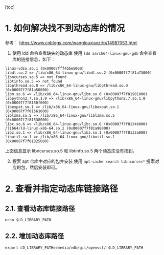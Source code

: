 [toc]

# 1. 如何解决找不到动态库的情况
参考：
https://www.cnblogs.com/wanglouxiaozi/p/14987053.html

1. 使用 ldd 命令查看缺失的动态库
使用 `ldd aarch64-linux-gnu-gdb` 命令查看库的链接信息，如下：

```
linux-vdso.so.1 (0x00007fff4bbe5000)
libdl.so.2 => /lib/x86_64-linux-gnu/libdl.so.2 (0x00007f7f81a73000)
libncurses.so.5 => not found
libtinfo.so.5 => not found
libpthread.so.0 => /lib/x86_64-linux-gnu/libpthread.so.0 (0x00007f7f81a50000)
libm.so.6 => /lib/x86_64-linux-gnu/libm.so.6 (0x00007f7f81901000)
libpython2.7.so.1.0 => /lib/x86_64-linux-gnu/libpython2.7.so.1.0 (0x00007f7f8158f000)
libexpat.so.1 => /lib/x86_64-linux-gnu/libexpat.so.1 (0x00007f7f81561000)
liblzma.so.5 => /lib/x86_64-linux-gnu/liblzma.so.5 (0x00007f7f81538000)
libc.so.6 => /lib/x86_64-linux-gnu/libc.so.6 (0x00007f7f81346000)
/lib64/ld-linux-x86-64.so.2 (0x00007f7f81a98000)
libz.so.1 => /lib/x86_64-linux-gnu/libz.so.1 (0x00007f7f8132a000)
libutil.so.1 => /lib/x86_64-linux-gnu/libutil.so.1 (0x00007f7f81325000)
```

上面信息显示 libncurses.so.5 和 libtinfo.so.5 两个动态库没有找到。

2. 搜索 apt 仓库中对应的包并安装
使用 `apt-cache search libncurses*` 搜索对应的包，然后安装即可。

# 2. 查看并指定动态库链接路径
## 2.1. 查看动态库链接路径
```
echo $LD_LIBRARY_PATH
```

## 2.2. 增加动态库路径
```
export LD_LIBRARY_PATH=/media/vdb/git/openssl/:$LD_LIBRARY_PATH
```